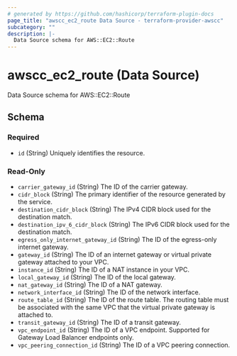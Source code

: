```yaml
---
# generated by https://github.com/hashicorp/terraform-plugin-docs
page_title: "awscc_ec2_route Data Source - terraform-provider-awscc"
subcategory: ""
description: |-
  Data Source schema for AWS::EC2::Route
---
```


# awscc_ec2_route (Data Source)

Data Source schema for AWS::EC2::Route



<!-- schema generated by tfplugindocs -->
## Schema

### Required

- `id` (String) Uniquely identifies the resource.

### Read-Only

- `carrier_gateway_id` (String) The ID of the carrier gateway.
- `cidr_block` (String) The primary identifier of the resource generated by the service.
- `destination_cidr_block` (String) The IPv4 CIDR block used for the destination match.
- `destination_ipv_6_cidr_block` (String) The IPv6 CIDR block used for the destination match.
- `egress_only_internet_gateway_id` (String) The ID of the egress-only internet gateway.
- `gateway_id` (String) The ID of an internet gateway or virtual private gateway attached to your VPC.
- `instance_id` (String) The ID of a NAT instance in your VPC.
- `local_gateway_id` (String) The ID of the local gateway.
- `nat_gateway_id` (String) The ID of a NAT gateway.
- `network_interface_id` (String) The ID of the network interface.
- `route_table_id` (String) The ID of the route table. The routing table must be associated with the same VPC that the virtual private gateway is attached to.
- `transit_gateway_id` (String) The ID of a transit gateway.
- `vpc_endpoint_id` (String) The ID of a VPC endpoint. Supported for Gateway Load Balancer endpoints only.
- `vpc_peering_connection_id` (String) The ID of a VPC peering connection.



